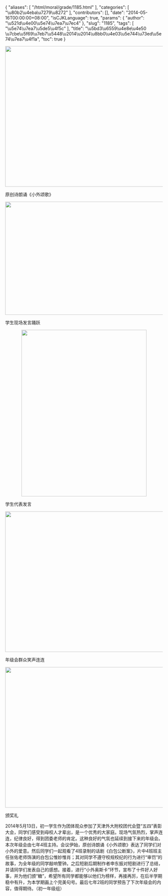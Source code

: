 {
    "aliases": [
        "/html/moral/grade/1185.html"
    ],
    "categories": [
        "\u80b2\u4eba\u7279\u8272"
    ],
    "contributors": [],
    "date": "2014-05-16T00:00:00+08:00",
    "isCJKLanguage": true,
    "params": {
        "author": "\u521d\u4e00\u5e74\u7ea7\u7ec4"
    },
    "slug": "1185",
    "tags": [
        "\u5e74\u7ea7\u5de5\u4f5c"
    ],
    "title": "\u5bd3\u6559\u4e8e\u4e50 \u7cbe\u5f69\u7eb7\u5448\u2014\u2014\u8bb0\u4e03\u5e744\u73ed\u5e74\u7ea7\u4f1a",
    "toc": true
}


<img
    src="https://cdn.tfls.online/mirror/full/b7460ec503196071170e9e3e4f0f3653fa8b0802.jpg"
    style="display:block;margin-left:auto;margin-right:auto;"
    decoding="async"
    fetchpriority="auto"
    loading="lazy"
    height="450"
    width="600"
/>




原创诗朗诵《小外颂歌》





<img
    src="https://cdn.tfls.online/mirror/full/455c8420be139cabd24b8624967ba48030e801f9.jpg"
    style="display:block;margin-left:auto;margin-right:auto;"
    decoding="async"
    fetchpriority="auto"
    loading="lazy"
    height="362"
    width="600"
/>




学生现场发言踊跃





<img
    src="https://cdn.tfls.online/mirror/full/8b8c333fdf56e995cab0dbf393cb0b43c5356ae4.jpg"
    style="display:block;margin-left:auto;margin-right:auto;"
    decoding="async"
    fetchpriority="auto"
    loading="lazy"
    height="533"
    width="400"
/>




学生代表发言





<img
    src="https://cdn.tfls.online/mirror/full/840ae7357588690fc040e823e6e3738485343f2b.jpg"
    style="display:block;margin-left:auto;margin-right:auto;"
    decoding="async"
    fetchpriority="auto"
    loading="lazy"
    height="450"
    width="600"
/>




年级会群众笑声连连





<img
    src="https://cdn.tfls.online/mirror/full/54d3e7285bfcc114e9e93f4ec956e893e8a5105d.jpg"
    style="display:block;margin-left:auto;margin-right:auto;"
    decoding="async"
    fetchpriority="auto"
    loading="lazy"
    height="450"
    width="600"
/>




颁奖礼




  





2014年5月13日，初一学生作为团体观众参加了天津外大附校团代会暨“五四”表彰大会，同学们感受到母校人才辈出，是一个优秀的大家庭。现场气氛热烈，掌声连连，纪律良好，得到团委老师的肯定。这种良好的气氛也延续到接下来的年级会。本次年级会由七年4班主持。会议伊始，原创诗朗诵《小外颂歌》表达了同学们对小外的爱意。然后同学们一起观看了4班录制的话剧《白包公断案》，片中4班班主任张佑老师饰演的白包公惟妙惟肖；其对同学不遵守校规校纪的行为进行“审罚”的故事，为全年级的同学敲响警钟。之后短剧后期制作者申东振对短剧进行了总结，并请同学们发表自己的感想。接着，进行“小外奥斯卡”环节，宣布了十件好人好事，并为他们颁“糖”，希望所有同学都能够以他们为榜样，再接再厉，在后半学期稳中有升，为本学期画上个完美句号。最后七年2班的同学预告了下次年级会的内容，值得期待。（初一年级组） 




  



